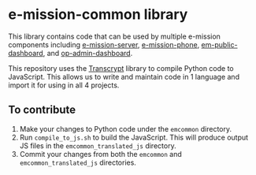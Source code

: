 # e-mission-common library

This library contains code that can be used by multiple e-mission components including [e-mission-server](https://github.com/e-mission/e-mission-server), [e-mission-phone](https://github.com/e-mission/e-mission-phone), [em-public-dashboard](https://github.com/e-mission/em-public-dashboard), and [op-admin-dashboard](https://github.com/e-mission/op-admin-dashboard).

This repository uses the [Transcrypt](https://www.transcrypt.org/) library to compile Python code to JavaScript. This allows us to write and maintain code in 1 language and import it for using in all 4 projects.

## To contribute

1. Make your changes to Python code under the `emcommon` directory.
2. Run `compile_to_js.sh` to build the JavaScript. This will produce output JS files in the `emcommon_translated_js` directory.
3. Commit your changes from both the `emcommon` and `emcommon_translated_js` directories.
